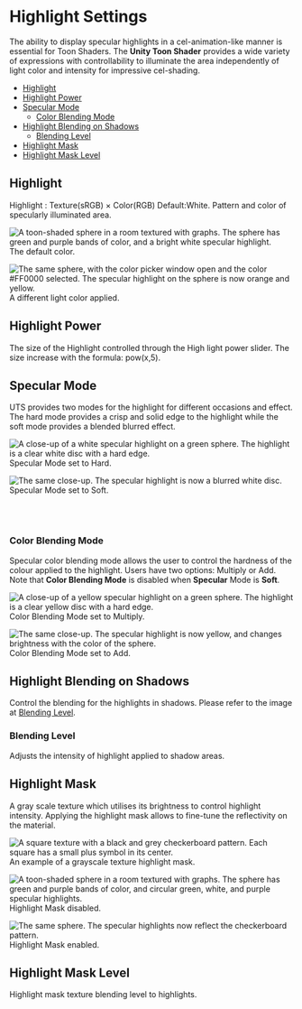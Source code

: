 # Highlight Settings

The ability to display specular highlights in a cel-animation-like manner is essential for Toon Shaders. The **Unity Toon Shader** provides a wide variety of expressions with controllability to illuminate the area independently of light color and intensity for impressive cel-shading.

* [Highlight](#highlight)
* [Highlight Power](#highlight-power)
* [Specular Mode](#specular-mode)
  * [Color Blending Mode](#color-blending-mode)
* [Highlight Blending on Shadows](#highlight-blending-on-shadows)
  * [Blending Level](#blending-level)
* [Highlight Mask](#highlight-mask)
* [Highlight Mask Level](#highlight-mask-level)


## Highlight
Highlight : Texture(sRGB) × Color(RGB) Default:White. Pattern and color of specularly illuminated area.

![A toon-shaded sphere in a room textured with graphs. The sphere has green and purple bands of color, and a bright white specular highlight.](images/Highlight0.png)<br/>
The default color.

![The same sphere, with the color picker window open and the color #FF0000 selected. The specular highlight on the sphere is now orange and yellow.](images/Highlight1.png)<br/>
A different light color applied.


## Highlight Power

The size of the Highlight controlled through the High light power slider. The size increase with the formula: pow(x,5).


## Specular Mode

UTS provides two modes for the highlight for different occasions and effect. The hard mode provides a crisp and solid edge to the highlight while the soft mode provides a blended blurred effect.

![A close-up of a white specular highlight on a green sphere. The highlight is a clear white disc with a hard edge.](images/SpecularHard.png)<br/>
Specular Mode set to Hard.

![The same close-up. The specular highlight is now a blurred white disc.](images/SpecularSoft.png)<br/>
Specular Mode set to Soft.



<br><br>

### Color Blending Mode
Specular color blending mode allows the user to control the hardness of the colour applied to the highlight. Users have two options: Multiply or Add. Note that **Color Blending Mode** is disabled when **Specular** Mode is  **Soft**.

![A close-up of a yellow specular highlight on a green sphere. The highlight is a clear yellow disc with a hard edge.](images/SpecularMultiply.png)<br/>
Color Blending Mode set to Multiply.

![The same close-up. The specular highlight is now yellow, and changes brightness with the color of the sphere.](images/SpecularAdd.png)<br/>
Color Blending Mode set to Add.


## Highlight Blending on Shadows
Control the blending for the highlights in shadows. Please refer to the image at [Blending Level](#blending-level).

### Blending Level
Adjusts the intensity of highlight applied to shadow areas.

## Highlight Mask
A gray scale texture which utilises its brightness to control highlight intensity. Applying the highlight mask allows to fine-tune the reflectivity on the material.

![A square texture with a black and grey checkerboard pattern. Each square has a small plus symbol in its center.](images/UVCheckGrid.png)<br/>
An example of a grayscale texture highlight mask.

![A toon-shaded sphere in a room textured with graphs. The sphere has green and purple bands of color, and circular green, white, and purple specular highlights.](images/HighlightMaskOff.png)<br/>
Highlight Mask disabled.

![The same sphere. The specular highlights now reflect the checkerboard pattern.](images/HighlightMaskOn.png)<br/>
Highlight Mask enabled.


## Highlight Mask Level
Highlight mask texture blending level to highlights.
